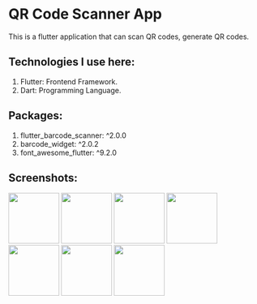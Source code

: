 # QR Code Scanner App

This is a flutter application that can scan QR codes, generate QR codes.

## Technologies I use here:
1. Flutter: Frontend Framework.
2. Dart: Programming Language.

## Packages:
1. flutter_barcode_scanner: ^2.0.0
2. barcode_widget: ^2.0.2
3. font_awesome_flutter: ^9.2.0

## Screenshots: 

<p float="left">
  <img src="assets/images/splash.jpg" width="100" />
  <img src="assets/images/options.jpg" width="100" />
  <img src="assets/images/scancode.jpg" width="100" />
  <img src="assets/images/scancode2.jpg" width="100" />
  <img src="assets/images/result.jpg" width="100" />
  <img src="assets/images/createcode.jpg" width="100" />
  <img src="assets/images/created.jpg" width="100" />
</p>